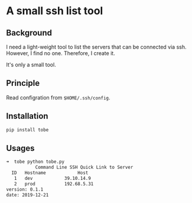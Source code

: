 # A small ssh list tool
## Background
I need a light-weight tool to list the servers that can be connected via ssh. However, I find no one. Therefore, I create it.

It's only a small tool.

## Principle
Read configration from `$HOME/.ssh/config`.

## Installation

```python
pip install tobe
```

## Usages
```bash
➜  tobe python tobe.py
           Command Line SSH Quick Link to Server
  ID   Hostname            Host
   1   dev            39.10.14.9
   2   prod           192.68.5.31
version: 0.1.1
date: 2019-12-21
```
